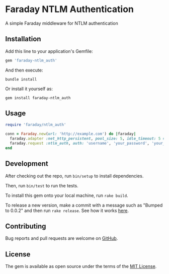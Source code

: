 # Faraday NTLM Authentication

A simple Faraday middleware for NTLM authentication

## Installation

Add this line to your application's Gemfile:

```ruby
gem 'faraday-ntlm_auth'
```

And then execute:

```shell
bundle install
```

Or install it yourself as:

```shell
gem install faraday-ntlm_auth
```

## Usage

```ruby
require 'faraday/ntlm_auth'

conn = Faraday.new(url: 'http://example.com') do |faraday|
  faraday.adapter :net_http_persistent, pool_size: 5, idle_timeout: 5 # Net HTTP persistent adapter is required for NTLM authentication
  faraday.request :ntlm_auth, auth: 'username', 'your_password', 'your_domain'
end

```


## Development

After checking out the repo, run `bin/setup` to install dependencies.

Then, run `bin/test` to run the tests.

To install this gem onto your local machine, run `rake build`.

To release a new version, make a commit with a message such as "Bumped to 0.0.2" and then run `rake release`.
See how it works [here](https://bundler.io/guides/creating_gem.html#releasing-the-gem).

## Contributing

Bug reports and pull requests are welcome on [GitHub](<%= github_uri %>).

## License

The gem is available as open source under the terms of the [MIT License](https://opensource.org/licenses/MIT).
